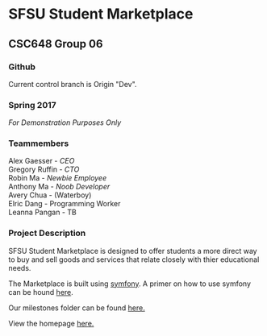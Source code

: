 # SFSU Student Marketplace
## CSC648 Group 06
### Github
Current control branch is  Origin "Dev".
### Spring 2017
*For Demonstration Purposes Only*

### Teammembers
Alex Gaesser - _CEO_  
Gregory Ruffin - _CTO_  
Robin Ma - _Newbie Employee_  
Anthony Ma - _Noob Developer_   
Avery Chua - (Waterboy)   
Elric Dang - Programming Worker   
Leanna Pangan - TB   

### Project Description

SFSU Student Marketplace is designed to offer students a more direct way to buy and sell goods and services that relate closely with thier educational needs. 

The Marketplace is built using [symfony](https://symfony.com). A primer on how to use symfony can be hound [here](https://www.sitepoint.com/symfony-beginners-tutorial/).

Our milestones folder can be found [here.](https://drive.google.com/drive/folders/0Bz3eS0BW4eyUZWRXSXJQM1dpZjQ?usp=sharing)

View the homepage [here.](http://sfsuse.com/~sp17g06/student_swap/web/)






